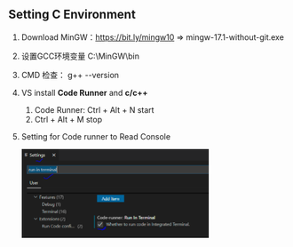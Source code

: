 ## Setting C Environment

1. Download MinGW：https://bit.ly/mingw10   => mingw-17.1-without-git.exe 

2. 设置GCC环境变量 C:\MinGW\bin

3. CMD 检查： g++ --version

4. VS install **Code Runner** and **c/c++**

   1. Code Runner: Ctrl + Alt + N  start
   2. Ctrl + Alt + M stop

5. Setting for Code runner to Read Console

   <img src="image-20210620161950718.png" alt="image-20210620161950718" style="zoom:50%;" />

   

   
